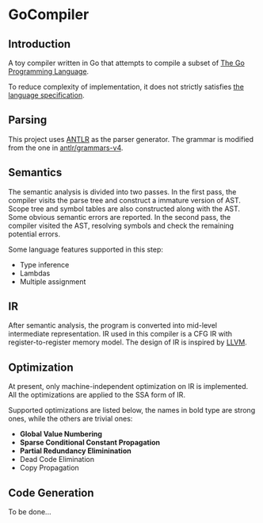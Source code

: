 # GoCompiler

## Introduction

A toy compiler written in Go that attempts to compile a subset of [The Go Programming Language](https://golang.org). 

To reduce complexity of implementation, it does not strictly satisfies [the language specification](https://golang.org/ref/spec). 

## Parsing

This project uses [ANTLR](https://www.antlr.org) as the parser generator. The grammar is modified from the one in [antlr/grammars-v4](https://github.com/antlr/grammars-v4/blob/master/golang/GoParser.g4).

## Semantics

The semantic analysis is divided into two passes. In the first pass, the compiler visits the parse tree and construct a immature version of AST. Scope tree and symbol tables are also constructed along with the AST. Some obvious semantic errors are reported. In the second pass, the compiler visited the AST, resolving symbols and check the remaining potential errors. 

Some language features supported in this step:

* Type inference
* Lambdas
* Multiple assignment

## IR

After semantic analysis, the program is converted into mid-level intermediate representation. IR used in this compiler is a CFG IR with register-to-register memory model. The design of IR is inspired by [LLVM](https://www.llvm.org/docs/LangRef.html). 

## Optimization

At present, only machine-independent optimization on IR is implemented. All the optimizations are applied to the SSA form of IR. 

Supported optimizations are listed below, the names in bold type are strong ones, while the others are trivial ones:

* **Global Value Numbering**
* **Sparse Conditional Constant Propagation**
* **Partial Redundancy Eliminination**
* Dead Code Elimination
* Copy Propagation

## Code Generation

To be done...